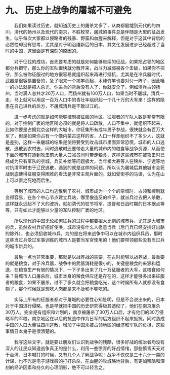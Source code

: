 # 九、 历史上战争的屠城不可避免



　　我们如果读过历史，就知道历史上的屠杀太多了，从商都殷墟到元代的的四川，清代的扬州以及现代的南京，不胜枚举，屠城的事件总是伴随是大型的征战发生，似乎每次大家都以侵略者的残暴、野蛮和血腥来解释，但是对于这其中背后的必然性却没有思考，尤其是对于明治维新后的日本，其文化发展进步已经超过了当时的中国，这里面是有深刻的原因的。

　　对于征伐的成功，首先要考虑的就是如何能够继续的征战，如果把占领的地区都分兵把守，那么你的军队很快就分散开来，战斗力减弱被各个击破，如果你不把守，那么被你征服过的地方很容易就组织起来再进行抵抗，尤其是在冷兵器时代，武器是很容易置备的，急了眼来一个揭竿而起，木棒竹竿也要对付一阵子，因此唯一的办法就是把人杀光，你进兵的背后没有人了，你就安全了。例如清兵占领扬州，当时满人总共才20万人口，而扬州就有100万人口，如果当时不屠城，清兵一走，马上就可以用这一百万人口中的青壮年组织起一个几十万的大军来！这样的隐患在自己进兵的后方，不屠城清兵是不敢过江的。

　　进一步考虑的就是如何能够控制被征服的地区，征服者的军队人数是非常有限的，对于控制广袤的地区所必须的就是将人口疏散，人口不集中，就组织不起来，比如你要是占据北京这样的大城市，你征集所有成年男子参战，很快就会有百万大军了，但是如果你占有一个像内蒙古这样的省，人口一样却组织不了多少人，这就是差别，这样一来屠城的结果是使将要受到攻击城市里面异常恐慌，城市的人口逃散，逃散到农村去，同时逃散时还要带走大量的城市内的粮食等战争资源，从而使下面的城市在遭到攻击前大量人口减员同时带走粮食，这样这些城市在被攻击时已经成为只有军队的空城，兵员补给等问题极大，当年祖大寿等人在锦州、宁远等地对抗清军时由于辽民逃散，遇到的就是这样的问题。所以认为屠城后其他城市会死战到底使得征服变得困难的看法是非常主观片面的。就如受街亭的马谡，认为在山上可以置之死地而后生。

　　等到了城市的人口均逃散到了农村，城市成为一个个的空城时，占领和控制就变得容易，在各个中心节点建立兵站，哪里像造反的样子，就派兵过去把人杀散，这样就永远起不了大的波折，就如清代的驻节将军、提督和日战时期的日本据点等等，只有如此才能够以少量的军队控制广袤的地区。

　　所以现代的中国无论如何征兵的过程中都要招大比例的城市兵，尤其是大城市的兵，虽然农村兵好招好使唤，城市没有什么人愿意当兵（后门兵已经安排好出路的除外），也必须招收城市兵，为的是在将来战争中可以在城市内组织兵员，那时这些当过兵受过军事训练的城市人是要当军官使用的！他们要带领那些没有当过兵的城市新兵的。

　　最后一点也非常重要，那就是以战养战的需要，在古时能够以战养战，最重要的就是粮食，对于冷兵器，战争中的武器消耗是很小的，关键是粮食的来源和运送，在粮食生产有限的情况下，一下子多出来了几十万征服者的大军，这粮食如何来？将城市人口屠杀后，城市本身的粮食供应还是存在的，这样才能够多出来征服者的粮食，如果不屠杀，过不了多久就会把粮食吃光，这个时候所有人就都没有食物了，那个时候就是想吃人肉都是来不及和不够吃的。

　　实际上所有的征服者都对于屠城的必要性心知肚明，但是不会说出来的，日本对于中国进行侵略，也是早就把中国的历史研究得极其透彻了，他们在南京屠杀30万人，完全是有组织和计划的，南京被屠杀了30万人口后，才有他们的30万侵略军的军粮，南京地区在以后的抗战中作为日军的后方组织不起来抵抗，同时造成中国的人口大量往四川逃散，增加了中国未被占领地区的经济和军队的负担，这些事情日本鬼子是很清楚的。

　　我写这些文字，就是要让朋友们认识到战争的残酷，很多好战的统治者均没有深入的让民众知道战争真正的是什么，利用一些愤青的好战情绪，那些愤青天天对于台湾、日本喊打的时候，又有几个人了解战争呢！战争不仅仅是三十六计一类的计谋，也不光是电子游戏般的打打杀杀，在血腥的攻城略地背后，有更加残酷和深刻的经济因素和持久的心理阴影，绝不可以轻言之。